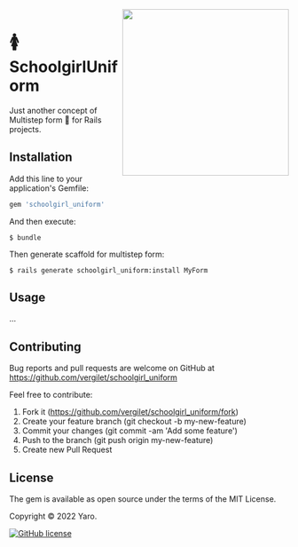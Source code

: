 

<img align="right" width="300px" src="https://user-images.githubusercontent.com/2478436/210023063-339c9be3-5ac3-4d9b-87a1-60d1d8462861.png"/> 

# :womens: SchoolgirlUniform

Just another concept of Multistep form :feet: for Rails projects.

## Installation

Add this line to your application's Gemfile:

```ruby
gem 'schoolgirl_uniform'
```

And then execute:

    $ bundle

Then generate scaffold for multistep form:

    $ rails generate schoolgirl_uniform:install MyForm

## Usage

...


## Contributing

Bug reports and pull requests are welcome on GitHub at https://github.com/vergilet/schoolgirl_uniform
    
Feel free to contribute:
1. Fork it (https://github.com/vergilet/schoolgirl_uniform/fork)
2. Create your feature branch (git checkout -b my-new-feature)
3. Commit your changes (git commit -am 'Add some feature')
4. Push to the branch (git push origin my-new-feature)
5. Create new Pull Request



## License
The gem is available as open source under the terms of the MIT License.

Copyright © 2022 Yaro.

[![GitHub license](https://img.shields.io/badge/license-MIT-brightgreen)](https://raw.githubusercontent.com/vergilet/schoolgirl_uniform/master/LICENSE)

